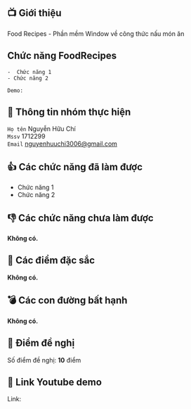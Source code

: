 ## 📺 Giới thiệu
Food Recipes - Phần mềm Window về công thức nấu món ăn
## Chức năng **FoodRecipes**  
    -  Chức năng 1
    - Chức năng 2

`Demo: `
## 🤵 Thông tin nhóm thực hiện

`Họ tên` Nguyễn Hữu Chí  
`Mssv` 1712299  
`Email` nguyenhuuchi3006@gmail.com
## 👍 Các chức năng đã làm được
- Chức năng 1
- Chức năng 2
## 👎 Các chức năng chưa làm được
**Không có.**
## 🎉 Các điểm đặc sắc
**Không có.**
## 💣 Các con đường bất hạnh
**Không có.**
## 💌 Điểm đề nghị
Số điểm đề nghị: **10** điểm
## 📌 Link Youtube demo
Link: 
